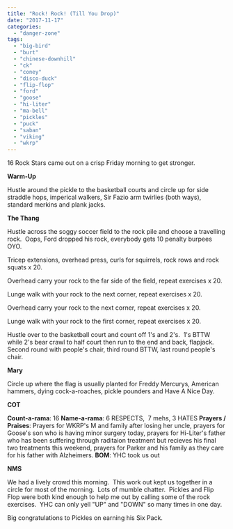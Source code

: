 ```yaml
---
title: "Rock! Rock! (Till You Drop)"
date: "2017-11-17"
categories: 
  - "danger-zone"
tags: 
  - "big-bird"
  - "burt"
  - "chinese-downhill"
  - "ck"
  - "coney"
  - "disco-duck"
  - "flip-flop"
  - "ford"
  - "goose"
  - "hi-liter"
  - "ma-bell"
  - "pickles"
  - "puck"
  - "saban"
  - "viking"
  - "wkrp"
---
```


16 Rock Stars came out on a crisp Friday morning to get stronger.

**Warm-Up**

Hustle around the pickle to the basketball courts and circle up for side straddle hops, imperical walkers, Sir Fazio arm twirlies (both ways), standard merkins and plank jacks.

**The Thang**

Hustle across the soggy soccer field to the rock pile and choose a travelling rock.  Oops, Ford dropped his rock, everybody gets 10 penalty burpees OYO.

Tricep extensions, overhead press, curls for squirrels, rock rows and rock squats x 20.

Overhead carry your rock to the far side of the field, repeat exercises x 20.

Lunge walk with your rock to the next corner, repeat exercises x 20.

Overhead carry your rock to the next corner, repeat exercises x 20.

Lunge walk with your rock to the first corner, repeat exercises x 20.

Hustle over to the basketball court and count off 1's and 2's.  1's BTTW while 2's bear crawl to half court then run to the end and back, flapjack.  Second round with people's chair, third round BTTW, last round people's chair.

**Mary**

Circle up where the flag is usually planted for Freddy Mercurys, American hammers, dying cock-a-roaches, pickle pounders and Have A Nice Day.

**COT**

**Count-a-rama**: 16 **Name-a-rama**: 6 RESPECTS,  7 mehs, 3 HATES **Prayers / Praises**: Prayers for WKRP's M and family after losing her uncle, prayers for Goose's son who is having minor surgery today, prayers for Hi-Liter's father who has been suffering through raditaion treatment but recieves his final two treatments this weekend, prayers for Parker and his family as they care for his father with Alzheimers. **BOM**: YHC took us out

**NMS**

We had a lively crowd this morning.  This work out kept us together in a circle for most of the morning.  Lots of mumble chatter.  Pickles and Flip Flop were both kind enough to help me out by calling some of the rock exercises.  YHC can only yell "UP" and "DOWN" so many times in one day.

Big congratulations to Pickles on earning his Six Pack.

